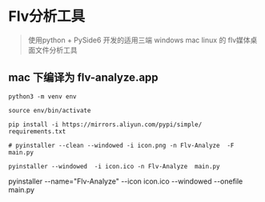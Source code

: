 # Flv分析工具

> 使用python + PySide6 开发的适用三端 windows mac linux 的 flv媒体桌面文件分析工具

## mac 下编译为 flv-analyze.app

```shell
python3 -m venv env

source env/bin/activate

pip install -i https://mirrors.aliyun.com/pypi/simple/ requirements.txt

# pyinstaller --clean --windowed -i icon.png -n Flv-Analyze  -F main.py

pyinstaller --windowed  -i icon.ico -n Flv-Analyze  main.py
```

pyinstaller --name="Flv-Analyze" --icon icon.ico --windowed --onefile main.py
